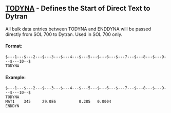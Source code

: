 ## [TODYNA](https://nexus.hexagon.com/documentationcenter/bundle/MSC_Nastran_2022.4/page/Nastran_Combined_Book/qrg/bulktuv/TOC.TODYNA.xhtml) - Defines the Start of Direct Text to Dytran

All bulk data entries between TODYNA and ENDDYNA will be passed directly from SOL 700 to Dytran. Used in SOL 700 only.

#### Format:

```nastran
$---1---$---2---$---3---$---4---$---5---$---6---$---7---$---8---$---9---$---10--$
TODYNA                                                                          
```

#### Example:

```nastran
$---1---$---2---$---3---$---4---$---5---$---6---$---7---$---8---$---9---$---10--$
TODYNA                                                                          
MAT1    345     29.0E6          0.285   0.0004                                  
ENDDYN                                                                          
```

